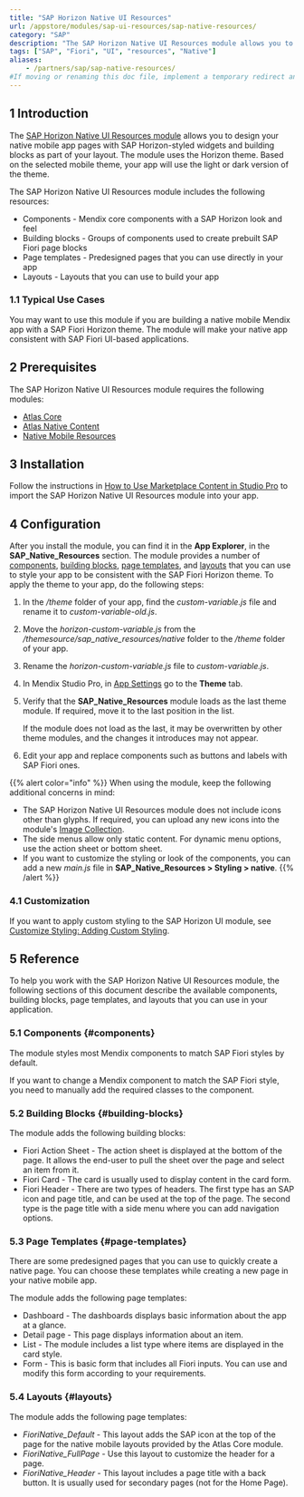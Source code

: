 ```yaml
---
title: "SAP Horizon Native UI Resources"
url: /appstore/modules/sap-ui-resources/sap-native-resources/
category: "SAP"
description: "The SAP Horizon Native UI Resources module allows you to create Native apps with Fiori Horizon-theme UI styling."
tags: ["SAP", "Fiori", "UI", "resources", "Native"]
aliases:
    - /partners/sap/sap-native-resources/
#If moving or renaming this doc file, implement a temporary redirect and let the respective team know they should update the URL in the product. See Mapping to Products for more details.
---
```


## 1 Introduction

The [SAP Horizon Native UI Resources module](https://marketplace.mendix.com/link/component/210026) allows you to design your native mobile app pages with SAP Horizon-styled widgets and building blocks as part of your layout. The module uses the Horizon theme. Based on the selected mobile theme, your app will use the light or dark version of the theme.

The SAP Horizon Native UI Resources module includes the following resources:

* Components - Mendix core components with a SAP Horizon look and feel
* Building blocks - Groups of components used to create prebuilt SAP Fiori page blocks
* Page templates - Predesigned pages that you can use directly in your app
* Layouts - Layouts that you can use to build your app

### 1.1 Typical Use Cases

You may want to use this module if you are building a native mobile Mendix app with a SAP Fiori Horizon theme. The module will make your native app consistent with SAP Fiori UI-based applications.

## 2 Prerequisites

The SAP Horizon Native UI Resources module requires the following modules:

* [Atlas Core](https://marketplace.mendix.com/link/component/117187)
* [Atlas Native Content](https://marketplace.mendix.com/link/component/117175)
* [Native Mobile Resources](https://marketplace.mendix.com/link/component/109513)

## 3 Installation

Follow the instructions in [How to Use Marketplace Content in Studio Pro](/appstore/general/app-store-content/) to import the SAP Horizon Native UI Resources module into your app.

## 4 Configuration

After you install the module, you can find it in the **App Explorer**, in the **SAP_Native_Resources** section. The module provides a number of [components](#components), [building blocks](#building-blocks), [page templates](#page-templates), and [layouts](#layouts) that you can use to style your app to be consistent with the SAP Fiori Horizon theme. To apply the theme to your app, do the following steps:

1. In the */theme* folder of your app, find the *custom-variable.js* file and rename it to *custom-variable-old.js*.
2. Move the *horizon-custom-variable.js* from the */themesource/sap_native_resources/native* folder to the */theme* folder of your app.
3. Rename the *horizon-custom-variable.js* file to *custom-variable.js*.
4. In Mendix Studio Pro, in [App Settings](/refguide/app-settings/) go to the **Theme** tab. 
5. Verify that the **SAP_Native_Resources** module loads as the last theme module. If required, move it to the last position in the list.

    If the module does not load as the last, it may be overwritten by other theme modules, and the changes it introduces may not appear.

6. Edit your app and replace components such as buttons and labels with SAP Fiori ones.

{{% alert color="info" %}}
When using the module, keep the following additional concerns in mind:

* The SAP Horizon Native UI Resources module does not include icons other than glyphs. If required, you can upload any new icons into the module's [Image Collection](/refguide/image-collection/).
* The side menus allow only static content. For dynamic menu options, use the action sheet or bottom sheet.
* If you want to customize the styling or look of the components, you can add a new *main.js* file in **SAP_Native_Resources > Styling > native**.
{{% /alert %}}

### 4.1 Customization

If you want to apply custom styling to the SAP Horizon UI module, see [Customize Styling: Adding Custom Styling](/howto/front-end/customize-styling-new/#add-custom-styling).

## 5 Reference

To help you work with the SAP Horizon Native UI Resources module, the following sections of this document describe the available components, building blocks, page templates, and layouts that you can use in your application.

### 5.1 Components {#components}

The module styles most Mendix components to match SAP Fiori styles by default.

If you want to change a Mendix component to match the SAP Fiori style, you need to manually add the required classes to the component.

### 5.2 Building Blocks {#building-blocks}

The module adds the following building blocks:

* Fiori Action Sheet - The action sheet is displayed at the bottom of the page. It allows the end-user to pull the sheet over the page and select an item from it.
* Fiori Card - The card is usually used to display content in the card form.
* Fiori Header - There are two types of headers. The first type has an SAP icon and page title, and can be used at the top of the page. The second type is the page title with a side menu where you can add navigation options.

### 5.3 Page Templates {#page-templates}

There are some predesigned pages that you can use to quickly create a native page. You can choose these templates while creating a new page in your native mobile app.

The module adds the following page templates:

* Dashboard - The dashboards displays basic information about the app at a glance.
* Detail page - This page displays information about an item.
* List - The module includes a list type where items are displayed in the card style.
* Form - This is basic form that includes all Fiori inputs. You can use and modify this form according to your requirements.

### 5.4 Layouts {#layouts}

The module adds the following page templates:

* *FioriNative_Default* - This layout adds the SAP icon at the top of the page for the native mobile layouts provided by the Atlas Core module.
* *FioriNative_FullPage* - Use this layout to customize the header for a page.
* *FioriNative_Header* - This layout includes a page title with a back button. It is usually used for secondary pages (not for the Home Page).
